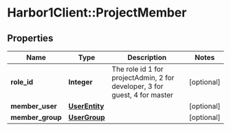 # Harbor1Client::ProjectMember

## Properties
Name | Type | Description | Notes
------------ | ------------- | ------------- | -------------
**role_id** | **Integer** | The role id 1 for projectAdmin, 2 for developer, 3 for guest, 4 for master | [optional] 
**member_user** | [**UserEntity**](UserEntity.md) |  | [optional] 
**member_group** | [**UserGroup**](UserGroup.md) |  | [optional] 


